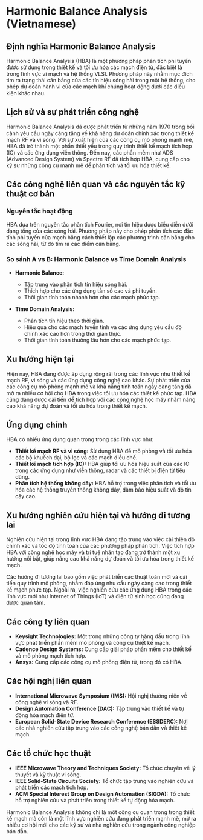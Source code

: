 # Harmonic Balance Analysis (Vietnamese)

## Định nghĩa Harmonic Balance Analysis

Harmonic Balance Analysis (HBA) là một phương pháp phân tích phi tuyến được sử dụng trong thiết kế và tối ưu hóa các mạch điện tử, đặc biệt là trong lĩnh vực vi mạch và hệ thống VLSI. Phương pháp này nhằm mục đích tìm ra trạng thái cân bằng của các tín hiệu sóng hài trong một hệ thống, cho phép dự đoán hành vi của các mạch khi chúng hoạt động dưới các điều kiện khác nhau.

## Lịch sử và sự phát triển công nghệ

Harmonic Balance Analysis đã được phát triển từ những năm 1970 trong bối cảnh yêu cầu ngày càng tăng về khả năng dự đoán chính xác trong thiết kế mạch RF và vi sóng. Với sự xuất hiện của các công cụ mô phỏng mạnh mẽ, HBA đã trở thành một phần thiết yếu trong quy trình thiết kế mạch tích hợp (IC) và các ứng dụng viễn thông. Đến nay, các phần mềm như ADS (Advanced Design System) và Spectre RF đã tích hợp HBA, cung cấp cho kỹ sư những công cụ mạnh mẽ để phân tích và tối ưu hóa thiết kế.

## Các công nghệ liên quan và các nguyên tắc kỹ thuật cơ bản

### Nguyên tắc hoạt động

HBA dựa trên nguyên tắc phân tích Fourier, nơi tín hiệu được biểu diễn dưới dạng tổng của các sóng hài. Phương pháp này cho phép phân tích các đặc tính phi tuyến của mạch bằng cách thiết lập các phương trình cân bằng cho các sóng hài, từ đó tìm ra các điểm cân bằng.

### So sánh A vs B: Harmonic Balance vs Time Domain Analysis

- **Harmonic Balance:** 
  - Tập trung vào phân tích tín hiệu sóng hài.
  - Thích hợp cho các ứng dụng tần số cao và phi tuyến.
  - Thời gian tính toán nhanh hơn cho các mạch phức tạp.

- **Time Domain Analysis:** 
  - Phân tích tín hiệu theo thời gian.
  - Hiệu quả cho các mạch tuyến tính và các ứng dụng yêu cầu độ chính xác cao hơn trong thời gian thực.
  - Thời gian tính toán thường lâu hơn cho các mạch phức tạp.

## Xu hướng hiện tại

Hiện nay, HBA đang được áp dụng rộng rãi trong các lĩnh vực như thiết kế mạch RF, vi sóng và các ứng dụng công nghệ cao khác. Sự phát triển của các công cụ mô phỏng mạnh mẽ và khả năng tính toán ngày càng tăng đã mở ra nhiều cơ hội cho HBA trong việc tối ưu hóa các thiết kế phức tạp. HBA cũng đang được cải tiến để tích hợp với các công nghệ học máy nhằm nâng cao khả năng dự đoán và tối ưu hóa trong thiết kế mạch.

## Ứng dụng chính

HBA có nhiều ứng dụng quan trọng trong các lĩnh vực như:

- **Thiết kế mạch RF và vi sóng:** Sử dụng HBA để mô phỏng và tối ưu hóa các bộ khuếch đại, bộ lọc và các mạch điều chế.
- **Thiết kế mạch tích hợp (IC):** HBA giúp tối ưu hóa hiệu suất của các IC trong các ứng dụng như viễn thông, radar và các thiết bị điện tử tiêu dùng.
- **Phân tích hệ thống không dây:** HBA hỗ trợ trong việc phân tích và tối ưu hóa các hệ thống truyền thông không dây, đảm bảo hiệu suất và độ tin cậy cao.

## Xu hướng nghiên cứu hiện tại và hướng đi tương lai

Nghiên cứu hiện tại trong lĩnh vực HBA đang tập trung vào việc cải thiện độ chính xác và tốc độ tính toán của các phương pháp phân tích. Việc tích hợp HBA với công nghệ học máy và trí tuệ nhân tạo đang trở thành một xu hướng nổi bật, giúp nâng cao khả năng dự đoán và tối ưu hóa trong thiết kế mạch.

Các hướng đi tương lai bao gồm việc phát triển các thuật toán mới và cải tiến quy trình mô phỏng, nhằm đáp ứng nhu cầu ngày càng cao trong thiết kế mạch phức tạp. Ngoài ra, việc nghiên cứu các ứng dụng HBA trong các lĩnh vực mới như Internet of Things (IoT) và điện tử sinh học cũng đang được quan tâm.

## Các công ty liên quan

- **Keysight Technologies:** Một trong những công ty hàng đầu trong lĩnh vực phát triển phần mềm mô phỏng và công cụ thiết kế mạch.
- **Cadence Design Systems:** Cung cấp giải pháp phần mềm cho thiết kế và mô phỏng mạch tích hợp.
- **Ansys:** Cung cấp các công cụ mô phỏng điện tử, trong đó có HBA.

## Các hội nghị liên quan

- **International Microwave Symposium (IMS):** Hội nghị thường niên về công nghệ vi sóng và RF.
- **Design Automation Conference (DAC):** Tập trung vào thiết kế và tự động hóa mạch điện tử.
- **European Solid-State Device Research Conference (ESSDERC):** Nơi các nhà nghiên cứu tập trung vào các công nghệ bán dẫn và thiết kế mạch.

## Các tổ chức học thuật

- **IEEE Microwave Theory and Techniques Society:** Tổ chức chuyên về lý thuyết và kỹ thuật vi sóng.
- **IEEE Solid-State Circuits Society:** Tổ chức tập trung vào nghiên cứu và phát triển các mạch tích hợp.
- **ACM Special Interest Group on Design Automation (SIGDA):** Tổ chức hỗ trợ nghiên cứu và phát triển trong thiết kế tự động hóa mạch.

Harmonic Balance Analysis không chỉ là một công cụ quan trọng trong thiết kế mạch mà còn là một lĩnh vực nghiên cứu đang phát triển mạnh mẽ, mở ra nhiều cơ hội mới cho các kỹ sư và nhà nghiên cứu trong ngành công nghiệp bán dẫn.